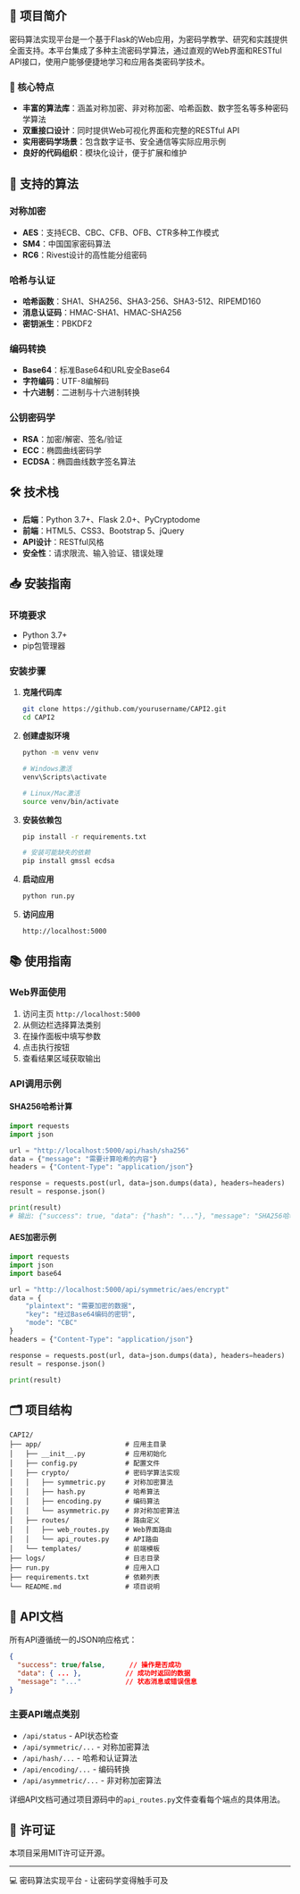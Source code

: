 ## 📝 项目简介

密码算法实现平台是一个基于Flask的Web应用，为密码学教学、研究和实践提供全面支持。本平台集成了多种主流密码学算法，通过直观的Web界面和RESTful API接口，使用户能够便捷地学习和应用各类密码学技术。

### 🌟 核心特点

- **丰富的算法库**：涵盖对称加密、非对称加密、哈希函数、数字签名等多种密码学算法
- **双重接口设计**：同时提供Web可视化界面和完整的RESTful API
- **实用密码学场景**：包含数字证书、安全通信等实际应用示例
- **良好的代码组织**：模块化设计，便于扩展和维护

## 🔐 支持的算法

### 对称加密
- **AES**：支持ECB、CBC、CFB、OFB、CTR多种工作模式
- **SM4**：中国国家密码算法
- **RC6**：Rivest设计的高性能分组密码

### 哈希与认证
- **哈希函数**：SHA1、SHA256、SHA3-256、SHA3-512、RIPEMD160
- **消息认证码**：HMAC-SHA1、HMAC-SHA256
- **密钥派生**：PBKDF2

### 编码转换
- **Base64**：标准Base64和URL安全Base64
- **字符编码**：UTF-8编解码
- **十六进制**：二进制与十六进制转换

### 公钥密码学
- **RSA**：加密/解密、签名/验证
- **ECC**：椭圆曲线密码学
- **ECDSA**：椭圆曲线数字签名算法

## 🛠️ 技术栈

- **后端**：Python 3.7+、Flask 2.0+、PyCryptodome
- **前端**：HTML5、CSS3、Bootstrap 5、jQuery
- **API设计**：RESTful风格
- **安全性**：请求限流、输入验证、错误处理

## 📥 安装指南

### 环境要求
- Python 3.7+
- pip包管理器

### 安装步骤

1. **克隆代码库**
   ```bash
   git clone https://github.com/yourusername/CAPI2.git
   cd CAPI2
   ```

2. **创建虚拟环境**
   ```bash
   python -m venv venv
   
   # Windows激活
   venv\Scripts\activate
   
   # Linux/Mac激活
   source venv/bin/activate
   ```

3. **安装依赖包**
   ```bash
   pip install -r requirements.txt
   
   # 安装可能缺失的依赖
   pip install gmssl ecdsa
   ```

4. **启动应用**
   ```bash
   python run.py
   ```

5. **访问应用**
   ```
   http://localhost:5000
   ```

## 📚 使用指南

### Web界面使用
1. 访问主页 `http://localhost:5000`
2. 从侧边栏选择算法类别
3. 在操作面板中填写参数
4. 点击执行按钮
5. 查看结果区域获取输出

### API调用示例

#### SHA256哈希计算
```python
import requests
import json

url = "http://localhost:5000/api/hash/sha256"
data = {"message": "需要计算哈希的内容"}
headers = {"Content-Type": "application/json"}

response = requests.post(url, data=json.dumps(data), headers=headers)
result = response.json()

print(result)
# 输出: {"success": true, "data": {"hash": "..."}, "message": "SHA256哈希计算成功"}
```

#### AES加密示例
```python
import requests
import json
import base64

url = "http://localhost:5000/api/symmetric/aes/encrypt"
data = {
    "plaintext": "需要加密的数据",
    "key": "经过Base64编码的密钥",
    "mode": "CBC"
}
headers = {"Content-Type": "application/json"}

response = requests.post(url, data=json.dumps(data), headers=headers)
result = response.json()

print(result)
```

## 🗂️ 项目结构

```
CAPI2/
├── app/                     # 应用主目录
│   ├── __init__.py          # 应用初始化
│   ├── config.py            # 配置文件
│   ├── crypto/              # 密码学算法实现
│   │   ├── symmetric.py     # 对称加密算法
│   │   ├── hash.py          # 哈希算法
│   │   ├── encoding.py      # 编码算法
│   │   └── asymmetric.py    # 非对称加密算法
│   ├── routes/              # 路由定义
│   │   ├── web_routes.py    # Web界面路由
│   │   └── api_routes.py    # API路由
│   └── templates/           # 前端模板
├── logs/                    # 日志目录
├── run.py                   # 应用入口
├── requirements.txt         # 依赖列表
└── README.md                # 项目说明
```

## 📡 API文档

所有API遵循统一的JSON响应格式：

```json
{
  "success": true/false,      // 操作是否成功
  "data": { ... },           // 成功时返回的数据
  "message": "..."           // 状态消息或错误信息
}
```

### 主要API端点类别

- `/api/status` - API状态检查
- `/api/symmetric/...` - 对称加密算法
- `/api/hash/...` - 哈希和认证算法
- `/api/encoding/...` - 编码转换
- `/api/asymmetric/...` - 非对称加密算法

详细API文档可通过项目源码中的`api_routes.py`文件查看每个端点的具体用法。

## 📄 许可证

本项目采用MIT许可证开源。

---

💻 密码算法实现平台 - 让密码学变得触手可及
